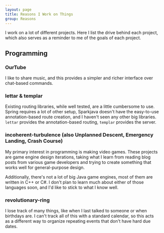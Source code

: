 ```yaml
---
layout: page
title: Reasons I Work on Things
group: Reasons
---
```


I work on a lot of different projects. Here I list the drive behind each project, which also serves as a reminder to me of the goals of each project.

## Programming

### OurTube
I like to share music, and this provides a simpler and richer interface over chat-based commands.

### lettar & templar
Existing routing libraries, while well tested, are a little cumbersome to use. Spring requires a lot of other setup,
Sparkjava doesn't have the easy-to-use annotation-based route creation, and I haven't seen any other big libraries.
`lettar` provides the annotation-based routing, `templar` provides the server.

### incoherent-turbulence (also Unplanned Descent, Emergency Landing, Crash Course)
My primary interest in programming is making video games. These projects are game engine design iterations,
taking what I learn from reading blog posts from various game developers and trying to create something
that works well for general-purpose design.

Additionally, there's not a lot of big Java game engines, most of them are written in C++ or C#. I don't plan
to learn much about either of those languages soon, and I'd like to stick to what I know well.

### revolutionary-ring
I lose track of many things, like when I last talked to someone or when birthdays are. I can't track all of this
with a standard calendar, so this acts as a different way to organize repeating events that don't have hard due
dates.



